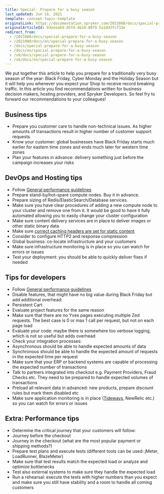 ```yaml
---
title: Special- Prepare for a busy season
last_updated: Jun 16, 2021
template: concept-topic-template
originalLink: https://documentation.spryker.com/2021080/docs/special-prepare-for-a-busy-season
originalArticleId: 03eeeab9-d5fd-4b18-80f9-5a1dd3fcf33e
redirect_from:
  - /2021080/docs/special-prepare-for-a-busy-season
  - /2021080/docs/en/special-prepare-for-a-busy-season
  - /docs/special-prepare-for-a-busy-season
  - /docs/en/special-prepare-for-a-busy-season
  - /v6/docs/special-prepare-for-a-busy-season
  - /v6/docs/en/special-prepare-for-a-busy-season
---
```


We put together this article to help you prepare for a traditionally very busy season of the year: Black Friday, Cyber Monday and the Holiday Season but it will help you whenever you expect your Shop to receive record breaking traffic. In this article you find recommendations written for business decision makers, hosting providers, and Spryker Developers. So feel fry to forward our recommendations to your colleagues!

## Business tips

* Prepare you customer care to handle non-technical issues. As higher amounts of transactions result in higher number of customer support requests.
* Know your customer: global businesses have Black Friday starts much earlier for eastern time zones and ends much later for western time zones
* Plan your features in advance: delivery something just before the campaign increases your risks

## DevOps and Hosting tips

* Follow [General performance guidelines](/docs/scos/dev/guidelines/performance-guidelines/general-performance-guidelines.html)
* Prepare stand-by/hot-spare compute nodes. Buy it in advance.
* Prepare sizing of Redis/ElasticSearch/Database services.
* Make sure you have clear procedures of adding a new compute node to your cluster and remove one from it. It would be good to have it fully automated allowing you to easily change your cluster configuration
* Make sure content delivery services are in place to deliver images or other static binary data
* Make sure [correct caching headers are set for static content](https://developer.mozilla.org/en-US/docs/Web/HTTP/Caching)
* Consider to configure HTTP2 and response compression
* Global business: co-locate infrastructure and your customers
* Make sure infrastructure monitoring is in place so you can watch for errors or issues
* Test your deployment: you should be able to quickly deliver fixes if needed

## Tips for developers

* Follow [General performance guidelines](/docs/scos/dev/guidelines/performance-guidelines/general-performance-guidelines.html)
* Disable features, that might have no big value during Black Friday but add additional overhead:
* Persistent Cart
* Evaluate project features for the same reason
* Make sure that there are no Yves pages executing multiple Zed requests. The best case is 0 or max 1 call per request, but not on each page load
* Evaluate your code: maybe there is somewhere too verbose logging, which is not so useful but adds overhead
* Check your integration processes:
* Asynchronous should be able to handle expected amounts of data
* Synchronous should be able to handle the expected amount of requests in the expected time per request
* Make sure that your ERP or backend systems are capable of processing the expected number of transactions
* Talk to partners integrated into checkout e.g. Payment Providers, Fraud Checks etc. They need to be prepared to handle expected volumes of transactions
* Preload all relevant data in advanced: new products, prepare discount rules but mark them disabled etc
* Make sure application monitoring is in place ([Tideways](/docs/scos/user/technology-partners/{{site.version}}/operational-tools-monitoring-legal-etc/tideways.html), NewRelic etc.) so you can watch for errors or issues

## Extra: Performance tips

* Determine the critical journey that your customers will follow:
* Journey before the checkout
* Journey in the checkout (what are the most popular payment or shipping methods?)
* Prepare test plans and execute tests (different tools can be used: jMeter, LoadRunner, BlazeMeter)
* Make sure that test results match the expected load or analyze and optimize bottlenecks
* Test also external systems to make sure they handle the expected load
* Run a rehearsal: execute the tests with higher numbers than you expect and make sure you still have stability and a room to handle all coming customers

